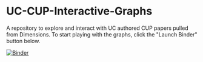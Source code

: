 # UC-CUP-Interactive-Graphs
A repository to explore and interact with UC authored CUP papers pulled from Dimensions. To start playing with the graphs, click the "Launch Binder" button below.

[![Binder](https://mybinder.org/badge_logo.svg)](https://mybinder.org/v2/gh/markchalmersUC/UC-CUP-Interactive-Graphs/HEAD)
